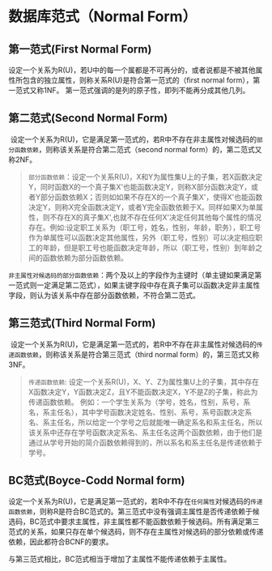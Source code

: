# 数据库范式（Normal Form）
## 第一范式(First Normal Form)
 设定一个关系为R(U)，若U中的每一个属都是不可再分的，或者说都是不被其他属性所包含的独立属性，则称关系R(U)是符合第一范式的（first normal form），第一范式又称1NF。
 第一范式强调的是列的原子性，即列不能再分成其他几列。
 
## 第二范式(Second Normal Form)
  设定一个关系为R(U)，它是满足第一范式的，若R中不存在非主属性对候选码的`部分函数依赖`，则称该关系是符合第二范式（second normal form）的，第二范式又称2NF。
> `部分函数依赖`：设定一个关系R(U)，X和Y为属性集U上的子集，若X函数决定Y，同时函数X的一个真子集X'也能函数决定Y，则称X部分函数决定Y，或者Y部分函数依赖X；否则如如果不存在X的一个真子集X'，使得X'也能函数决定Y，则称X完全函数决定Y，或者Y完全函数依赖于X。同样如果X为单属性，则不存在X的真子集X',也就不存在任何X'决定任何其他每个属性的情况存在。例如:设定职工关系为（职工号，姓名，性别，年龄，职务），职工号作为单属性可以函数决定其他属性，另外（职工号，性别）可以决定相应职工的年龄，但是职工号也能函数决定年龄，所以（职工号，性别）到年龄之间的函数依赖为部分函数依赖。

`非主属性对候选码的部分函数依赖`：两个及以上的字段作为主键时（单主键如果满足第一范式则一定满足第二范式），如果主键字段中存在真子集可以函数决定非主属性字段，则认为该关系中存在部分函数依赖，不符合第二范式。
  
## 第三范式(Third Normal Form)
  设定一个关系为R(U)，它是满足第一范式的，若R中不存在非主属性对候选码的`传递函数依赖`，则称该关系是符合第三范式（third normal form）的，第三范式又称3NF。
> `传递函数依赖`: 设定一个关系R(U)，X、Y、Z为属性集U上的子集，其中存在X函数决定Y，Y函数决定Z，且Y不能函数决定X，Y不是Z的子集，称此为传递函数依赖。
例如：一个学生关系为（学号，姓名，性别，系号，系名，系主任名），其中学号函数决定姓名、性别、系号，系号函数决定系名、系主任名，所以给定一个学号之后就能唯一确定系名和系主任名，所以该关系中还存在学号函数决定系名、系主任名这两个函数依赖，由于他们是通过从学号开始的简介函数依赖得到的，所以系名和系主任名是传递依赖于学号。

## BC范式(Boyce-Codd Normal form)
  设定一个关系为R(U)，它是满足第一范式的，若R中不存在`任何属性`对候选码的`传递函数依赖`，则称R是符合BC范式的。第三范式中没有强调主属性是否传递依赖于候选码，BC范式中要求主属性，非主属性都不能函数依赖于候选码。所有满足第三范式的关系，如果只存在单个候选码，则不存在主属性对候选码的部分依赖或传递依赖，因此都符合BCNF的要求。

  与第三范式相比，BC范式相当于增加了主属性不能传递依赖于主属性。
